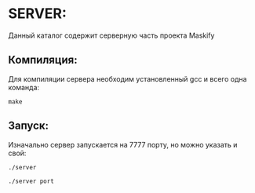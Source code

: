 # SERVER:
Данный каталог содержит серверную часть проекта Maskify

## Компиляция:
Для компиляции сервера необходим установленный gcc и всего одна команда:
```
make
```

## Запуск:
Изначально сервер запускается на 7777 порту, но можно указать и свой:
```
./server
```
```
./server port
```
